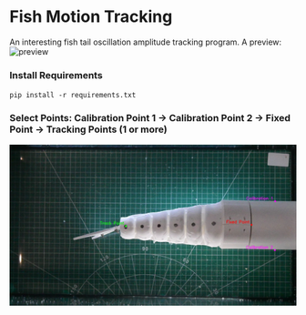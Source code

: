 # Fish Motion Tracking
An interesting fish tail oscillation amplitude tracking program. A preview:
![preview](preview.gif)

### Install Requirements
```
pip install -r requirements.txt
```

### Select Points: Calibration Point 1 -> Calibration Point 2 -> Fixed Point -> Tracking Points (1 or more)
![image](video2_selected_points.png)
